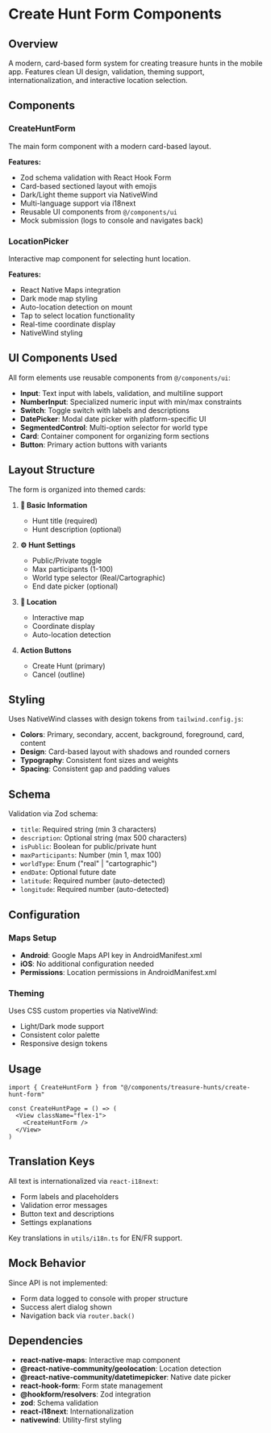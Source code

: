 # Create Hunt Form Components

## Overview

A modern, card-based form system for creating treasure hunts in the mobile app. Features clean UI design, validation, theming support, internationalization, and interactive location selection.

## Components

### CreateHuntForm
The main form component with a modern card-based layout.

**Features:**
- Zod schema validation with React Hook Form
- Card-based sectioned layout with emojis
- Dark/Light theme support via NativeWind
- Multi-language support via i18next
- Reusable UI components from `@/components/ui`
- Mock submission (logs to console and navigates back)

### LocationPicker
Interactive map component for selecting hunt location.

**Features:**
- React Native Maps integration
- Dark mode map styling
- Auto-location detection on mount
- Tap to select location functionality
- Real-time coordinate display
- NativeWind styling

## UI Components Used

All form elements use reusable components from `@/components/ui`:

- **Input**: Text input with labels, validation, and multiline support
- **NumberInput**: Specialized numeric input with min/max constraints
- **Switch**: Toggle switch with labels and descriptions
- **DatePicker**: Modal date picker with platform-specific UI
- **SegmentedControl**: Multi-option selector for world type
- **Card**: Container component for organizing form sections
- **Button**: Primary action buttons with variants

## Layout Structure

The form is organized into themed cards:

1. **📝 Basic Information**
   - Hunt title (required)
   - Hunt description (optional)

2. **⚙️ Hunt Settings**
   - Public/Private toggle
   - Max participants (1-100)
   - World type selector (Real/Cartographic)
   - End date picker (optional)

3. **📍 Location**
   - Interactive map
   - Coordinate display
   - Auto-location detection

4. **Action Buttons**
   - Create Hunt (primary)
   - Cancel (outline)

## Styling

Uses NativeWind classes with design tokens from `tailwind.config.js`:

- **Colors**: Primary, secondary, accent, background, foreground, card, content
- **Design**: Card-based layout with shadows and rounded corners
- **Typography**: Consistent font sizes and weights
- **Spacing**: Consistent gap and padding values

## Schema

Validation via Zod schema:
- `title`: Required string (min 3 characters)
- `description`: Optional string (max 500 characters)  
- `isPublic`: Boolean for public/private hunt
- `maxParticipants`: Number (min 1, max 100)
- `worldType`: Enum ("real" | "cartographic")
- `endDate`: Optional future date
- `latitude`: Required number (auto-detected)
- `longitude`: Required number (auto-detected)

## Configuration

### Maps Setup
- **Android**: Google Maps API key in AndroidManifest.xml
- **iOS**: No additional configuration needed
- **Permissions**: Location permissions in AndroidManifest.xml

### Theming
Uses CSS custom properties via NativeWind:
- Light/Dark mode support
- Consistent color palette
- Responsive design tokens

## Usage

```tsx
import { CreateHuntForm } from "@/components/treasure-hunts/create-hunt-form"

const CreateHuntPage = () => (
  <View className="flex-1">
    <CreateHuntForm />
  </View>
)
```

## Translation Keys

All text is internationalized via `react-i18next`:
- Form labels and placeholders
- Validation error messages  
- Button text and descriptions
- Settings explanations

Key translations in `utils/i18n.ts` for EN/FR support.

## Mock Behavior

Since API is not implemented:
- Form data logged to console with proper structure
- Success alert dialog shown
- Navigation back via `router.back()`

## Dependencies

- **react-native-maps**: Interactive map component
- **@react-native-community/geolocation**: Location detection
- **@react-native-community/datetimepicker**: Native date picker
- **react-hook-form**: Form state management
- **@hookform/resolvers**: Zod integration
- **zod**: Schema validation
- **react-i18next**: Internationalization
- **nativewind**: Utility-first styling
